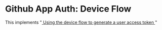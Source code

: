 # Github App Auth: Device Flow

This implements "[ Using the device flow to generate a user access token ]"

[ Using the device flow to generate a user access token ]:
  https://docs.github.com/en/apps/creating-github-apps/authenticating-with-a-github-app/generating-a-user-access-token-for-a-github-app#using-the-device-flow-to-generate-a-user-access-token
